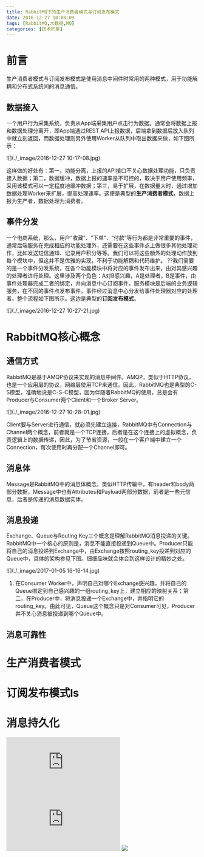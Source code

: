 ```yaml
---
title: RabbitMQ下的生产消费者模式与订阅发布模式
date: 2016-12-27 10:08:09
tags: [RabbitMQ,大数据,MQ]
categories: [技术积累]
---
```

# 前言
生产消费者模式与订阅发布模式是使用消息中间件时常用的两种模式，用于功能解耦和分布式系统间的消息通信。
## 数据接入
一个用户行为采集系统，负责从App端采集用户点击行为数据。通常会将数据上报和数据处理分离开，即App端通过REST API上报数据，后端拿到数据后放入队列中就立刻返回，而数据处理则另外使用Worker从队列中取出数据来做，如下图所示：

![](./_image/2016-12-27 10-17-08.jpg)

这样做的好处有：第一，功能分离，上报的API接口不关心数据处理功能，只负责接入数据；第二，数据缓冲，数据上报的速率是不可控的，取决于用户使用频率，采用该模式可以一定程度地缓冲数据；第三，易于扩展，在数据量大时，通过增加数据处理Worker来扩展，提高处理速率。这便是典型的**生产消费者模式**，数据上报为生产者，数据处理为消费者。
## 事件分发
一个电商系统，那么，用户“收藏”、“下单”、“付款”等行为都是非常重要的事件，通常后端服务在完成相应的功能处理外，还需要在这些事件点上做很多其他处理动作，比如发送短信通知、记录用户积分等等。我们可以将这些额外的处理动作放到每个模块中，但这并不是优雅的实现，不利于功能解耦和代码维护。 
??我们需要的是一个事件分发系统，在各个功能模块中将对应的事件发布出来，由对其感兴趣的处理者进行处理。这里涉及两个角色：A对B感兴趣，A是处理者，B是事件，由事件处理器完成二者的绑定，并向消息中心订阅事件。服务模块是后端的业务逻辑服务，在不同的事件点发布事件，事件经过消息中心分发给事件处理器对应的处理者。整个流程如下图所示。这边是典型的**订阅发布模式**。

![](./_image/2016-12-27 10-27-21.jpg)

# RabbitMQ核心概念
## 通信方式
RabbitMQ是基于AMQP协议来实现的消息中间件。AMQP，类似于HTTP协议，也是一个应用层的协议，网络层使用TCP来通信。因此，RabbitMQ也是典型的C-S模型，准确地说是C-S-C模型，因为伴随着RabbitMQ的使用，总是会有Producer与Consumer两个Client和一个Broker Server。

![](./_image/2016-12-27 10-28-01.jpg)

Client要与Server进行通信，就必须先建立连接，RabbitMQ中有Connection与Channel两个概念，前者就是一个TCP连接，后者是在这个连接上的虚拟概念，负责逻辑上的数据传递，因此，为了节省资源，一般在一个客户端中建立一个Connection，每次使用时再分配一个Channel即可。
## 消息体
Message是RabbitMQ中的消息体概念。类似HTTP传输中，有header和body两部分数据，Message中也有Attributes和Payload两部分数据，前者是一些元信息，后者是传递的消息数据实体。
## 消息投递
Exchange、Queue与Routing Key三个概念是理解RabbitMQ消息投递的关键。RabbitMQ中一个核心的原则是，消息不能直接投递到Queue中。Producer只能将自己的消息投递到Exchange中，由Exchange按照routing_key投递到对应的Queue中，具体的架构参见下图。细细品味就会体会到这样设计的精妙之处。

![](./_image/2017-01-05 16-16-14.jpg)
1. 在Consumer Worker中，声明自己对哪个Exchange感兴趣，并将自己的Queue绑定到自己感兴趣的一组routing_key上，建立相应的映射关系；第二，在Producer中，将消息投递一个Exchange中，并指明它的routing_key。由此可见，Queue这个概念只是对Consumer可见，Producer并不关心消息被投递到哪个Queue中。 
## 消息可靠性
# 生产消费者模式
# 订阅发布模式ls

# 消息持久化
![](http://www.itdadao.com/articles/c15a901095p0.html)
![](http://www.cnblogs.com/xiazh/archive/2011/04/29/2004859.html)
![](http://blog.csdn.net/lk10207160511/article/details/50334173)
